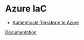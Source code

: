# Azure IaC

- [Authenticate Terraform to Azure](./authenticate.md)

[Documentation](https://learn.microsoft.com/en-us/azure/developer/terraform/)
